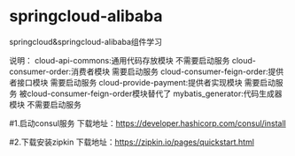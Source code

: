 # springcloud-alibaba
springcloud&amp;springcloud-alibaba组件学习

说明：
cloud-api-commons:通用代码存放模块 不需要启动服务
cloud-consumer-order:消费者模块 需要启动服务
cloud-consumer-feign-order:提供者接口模块 需要启动服务 
cloud-provide-payment:提供者实现模块 需要启动服务 被cloud-consumer-feign-order模块替代了
mybatis_generator:代码生成器模块 不需要启动服务

#1.启动consul服务 下载地址：https://developer.hashicorp.com/consul/install

#2.下载安装zipkin 下载地址：https://zipkin.io/pages/quickstart.html

